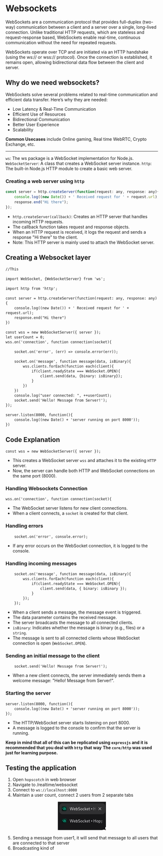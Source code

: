 # Websockets

WebSockets are a communication protocol that provides full-duplex (two-way) communication between a client and a server over a single, long-lived connection. Unlike traditional HTTP requests, which are stateless and request-response based, WebSockets enable real-time, continuous communication without the need for repeated requests.

WebSockets operate over TCP and are initiated via an HTTP handshake (using the ws:// or wss:// protocol). Once the connection is established, it remains open, allowing bidirectional data flow between the client and server.

## Why do we need websockets?

WebSockets solve several problems related to real-time communication and efficient data transfer. Here’s why they are needed:

- Low Latency & Real-Time Communication
- Efficient Use of Resources
- Bidirectional Communication
- Better User Experience
- Scalability

**Common Usecases** include Online gaming, Real time WebRTC, Crypto Exchange, etc.

---

`ws`: The ws package is a WebSocket implementation for Node.js.
`WebSocketServer`: A class that creates a WebSocket server instance.
`http`: The built-in Node.js HTTP module to create a basic web server.

### Creating a web server using `http` 

```javascript
const server = http.createServer(function(request: any, response: any){
    console.log((new Date()) + ' Received request for ' + request.url);
    response.end("Hi there");
});
```

- `http.createServer(callback)`: Creates an HTTP server that handles incoming HTTP requests.
- The callback function takes request and response objects.
- When an HTTP request is received, it logs the request and sends a response "Hi there" to the client.
- Note: This HTTP server is mainly used to attach the WebSocket server.

## Creating a Websocket layer

```
//This

import WebSocket, {WebSocketServer} from 'ws';

import http from 'http';

const server = http.createServer(function(request: any, response: any){
    console.log((new Date()) + ' Received request for ' + request.url);
    response.end("Hi there")
})

const wss = new WebSocketServer({ server });
let userCount = 0;
wss.on('connection', function connection(socket){

    socket.on('error', (err) => console.error(err));

    socket.on('message', function message(data, isBinary){
        wss.clients.forEach(function each(client){
            if(client.readyState === WebSocket.OPEN){
                client.send(data, {binary: isBinary});
            }
        })
    })
    console.log("user connected: ", ++userCount);
    socket.send('Hello! Message from Server!');
});

server.listen(8000, function(){
    console.log((new Date() + 'server running on port 8000'));
})
```

## Code Explanation

```
const wss = new WebSocketServer({ server });
```

- This creates a WebSocket server `wss` and attaches it to the existing `HTTP` server.
- Now, the server can handle both HTTP and WebSocket connections on the same port (8000).

### Handling Websockets Connection

```
wss.on('connection', function connection(socket){
```

- The WebSocket server listens for new client connections.
- When a client connects, a `socket` is created for that client.

### Handling errors
```
    socket.on('error', console.error);
```

- If any error occurs on the WebSocket connection, it is logged to the console.


### Handling incoming messages
```
    socket.on('message', function message(data, isBinary){
        wss.clients.forEach(function each(client){
            if(client.readyState === WebSocket.OPEN){
                client.send(data, { binary: isBinary });
            }
        });
    });
```

- When a client sends a message, the message event is triggered.
- The data parameter contains the received message.
- The server broadcasts the message to all connected clients.
- `isBinary`: Indicates whether the message is binary (e.g., files) or a `string`.
- The message is sent to all connected clients whose WebSocket connection is open (`WebSocket.OPEN`).

### Sending an initial message to the client
```
    socket.send('Hello! Message from Server!');
```

- When a new client connects, the server immediately sends them a welcome message:
  "Hello! Message from Server!".

### Starting the server
```
server.listen(8000, function(){
    console.log((new Date() + 'server running on port 8000'));
});
```
- The HTTP/WebSocket server starts listening on port 8000.
- A message is logged to the console to confirm that the server is running.

**Keep in mind that all of this can be replicated using `expressjs` and it is recommended that you deal with `http` that way**
**The `core/http` was used just for learning purpose.**


## Testing the application
1. Open `hopscotch` in web browser
2. Navigate to /realtime/websocket
3. Connect to `ws://localhost:8000`
4. Maintain a user count, connect 2 users from 2 separate tabs

<p align='center'>
    <img src="/images/tab.png"/>
</p>

5. Sending a message from user1, it will send that message to all users that are connected to that server
6. Broadcasting kind of